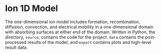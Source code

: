 # Ion 1D Model

The one-dimensional ion model includes formation, recombination, diffusion, convection, and electrical mobility in a one-dimensional domain with absorbing surfaces at either end of the domain.  Written in Python, the directory, `source`, contains the code for the project.  `data` contains the post-processed results of the model, and `export` contains plots and high-level result data.
